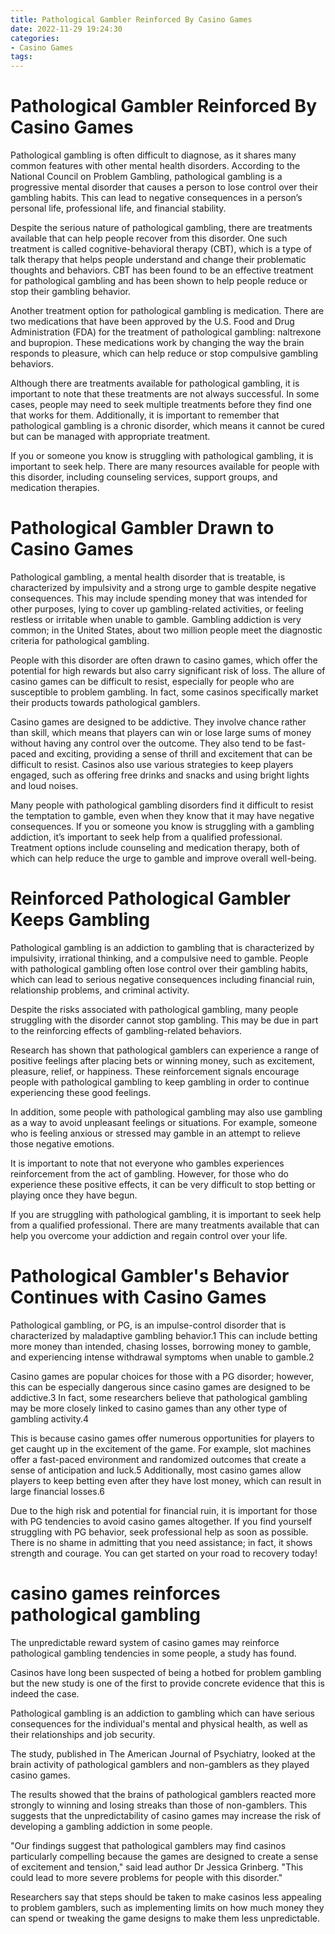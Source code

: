 ```yaml
---
title: Pathological Gambler Reinforced By Casino Games
date: 2022-11-29 19:24:30
categories:
- Casino Games
tags:
---
```



#  Pathological Gambler Reinforced By Casino Games

Pathological gambling is often difficult to diagnose, as it shares many common features with other mental health disorders. According to the National Council on Problem Gambling, pathological gambling is a progressive mental disorder that causes a person to lose control over their gambling habits. This can lead to negative consequences in a person’s personal life, professional life, and financial stability.

Despite the serious nature of pathological gambling, there are treatments available that can help people recover from this disorder. One such treatment is called cognitive-behavioral therapy (CBT), which is a type of talk therapy that helps people understand and change their problematic thoughts and behaviors. CBT has been found to be an effective treatment for pathological gambling and has been shown to help people reduce or stop their gambling behavior.

Another treatment option for pathological gambling is medication. There are two medications that have been approved by the U.S. Food and Drug Administration (FDA) for the treatment of pathological gambling: naltrexone and bupropion. These medications work by changing the way the brain responds to pleasure, which can help reduce or stop compulsive gambling behaviors.

Although there are treatments available for pathological gambling, it is important to note that these treatments are not always successful. In some cases, people may need to seek multiple treatments before they find one that works for them. Additionally, it is important to remember that pathological gambling is a chronic disorder, which means it cannot be cured but can be managed with appropriate treatment.

If you or someone you know is struggling with pathological gambling, it is important to seek help. There are many resources available for people with this disorder, including counseling services, support groups, and medication therapies.

#  Pathological Gambler Drawn to Casino Games

Pathological gambling, a mental health disorder that is treatable, is characterized by impulsivity and a strong urge to gamble despite negative consequences. This may include spending money that was intended for other purposes, lying to cover up gambling-related activities, or feeling restless or irritable when unable to gamble. Gambling addiction is very common; in the United States, about two million people meet the diagnostic criteria for pathological gambling.

People with this disorder are often drawn to casino games, which offer the potential for high rewards but also carry significant risk of loss. The allure of casino games can be difficult to resist, especially for people who are susceptible to problem gambling. In fact, some casinos specifically market their products towards pathological gamblers.

Casino games are designed to be addictive. They involve chance rather than skill, which means that players can win or lose large sums of money without having any control over the outcome. They also tend to be fast-paced and exciting, providing a sense of thrill and excitement that can be difficult to resist. Casinos also use various strategies to keep players engaged, such as offering free drinks and snacks and using bright lights and loud noises.

Many people with pathological gambling disorders find it difficult to resist the temptation to gamble, even when they know that it may have negative consequences. If you or someone you know is struggling with a gambling addiction, it’s important to seek help from a qualified professional. Treatment options include counseling and medication therapy, both of which can help reduce the urge to gamble and improve overall well-being.

#  Reinforced Pathological Gambler Keeps Gambling

Pathological gambling is an addiction to gambling that is characterized by impulsivity, irrational thinking, and a compulsive need to gamble. People with pathological gambling often lose control over their gambling habits, which can lead to serious negative consequences including financial ruin, relationship problems, and criminal activity.

Despite the risks associated with pathological gambling, many people struggling with the disorder cannot stop gambling. This may be due in part to the reinforcing effects of gambling-related behaviors.

Research has shown that pathological gamblers can experience a range of positive feelings after placing bets or winning money, such as excitement, pleasure, relief, or happiness. These reinforcement signals encourage people with pathological gambling to keep gambling in order to continue experiencing these good feelings.

In addition, some people with pathological gambling may also use gambling as a way to avoid unpleasant feelings or situations. For example, someone who is feeling anxious or stressed may gamble in an attempt to relieve those negative emotions.

It is important to note that not everyone who gambles experiences reinforcement from the act of gambling. However, for those who do experience these positive effects, it can be very difficult to stop betting or playing once they have begun.

If you are struggling with pathological gambling, it is important to seek help from a qualified professional. There are many treatments available that can help you overcome your addiction and regain control over your life.

#  Pathological Gambler's Behavior Continues with Casino Games

Pathological gambling, or PG, is an impulse-control disorder that is characterized by maladaptive gambling behavior.1 This can include betting more money than intended, chasing losses, borrowing money to gamble, and experiencing intense withdrawal symptoms when unable to gamble.2

Casino games are popular choices for those with a PG disorder; however, this can be especially dangerous since casino games are designed to be addictive.3 In fact, some researchers believe that pathological gambling may be more closely linked to casino games than any other type of gambling activity.4

This is because casino games offer numerous opportunities for players to get caught up in the excitement of the game. For example, slot machines offer a fast-paced environment and randomized outcomes that create a sense of anticipation and luck.5 Additionally, most casino games allow players to keep betting even after they have lost money, which can result in large financial losses.6

Due to the high risk and potential for financial ruin, it is important for those with PG tendencies to avoid casino games altogether. If you find yourself struggling with PG behavior, seek professional help as soon as possible. There is no shame in admitting that you need assistance; in fact, it shows strength and courage. You can get started on your road to recovery today!

#  casino games reinforces pathological gambling

The unpredictable reward system of casino games may reinforce pathological gambling tendencies in some people, a study has found.

Casinos have long been suspected of being a hotbed for problem gambling but the new study is one of the first to provide concrete evidence that this is indeed the case.

Pathological gambling is an addiction to gambling which can have serious consequences for the individual's mental and physical health, as well as their relationships and job security.

The study, published in The American Journal of Psychiatry, looked at the brain activity of pathological gamblers and non-gamblers as they played casino games.

The results showed that the brains of pathological gamblers reacted more strongly to winning and losing streaks than those of non-gamblers. This suggests that the unpredictability of casino games may increase the risk of developing a gambling addiction in some people.

"Our findings suggest that pathological gamblers may find casinos particularly compelling because the games are designed to create a sense of excitement and tension," said lead author Dr Jessica Grinberg. "This could lead to more severe problems for people with this disorder."

Researchers say that steps should be taken to make casinos less appealing to problem gamblers, such as implementing limits on how much money they can spend or tweaking the game designs to make them less unpredictable.
